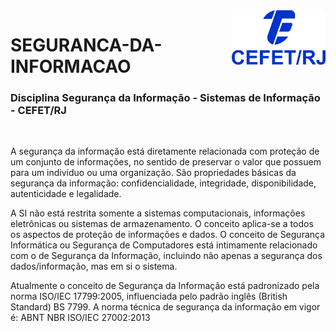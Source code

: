 <img src="cefet-logo1.png" align="right" width="150">

# SEGURANCA-DA-INFORMACAO

<h3>Disciplina Segurança da Informação - Sistemas de Informação - CEFET/RJ</h3>
<br>

<p>A segurança da informação está diretamente relacionada com proteção de um conjunto de informações, no sentido de preservar o valor que possuem para um indivíduo ou uma organização. São propriedades básicas da segurança da informação: confidencialidade, integridade, disponibilidade, autenticidade e legalidade.</p>

<p>A SI não está restrita somente a sistemas computacionais, informações eletrônicas ou sistemas de armazenamento. O conceito aplica-se a todos os aspectos de proteção de informações e dados. O conceito de Segurança Informática ou Segurança de Computadores está intimamente relacionado com o de Segurança da Informação, incluindo não apenas a segurança dos dados/informação, mas em si o sistema.</p>

<p>Atualmente o conceito de Segurança da Informação está padronizado pela norma ISO/IEC 17799:2005, influenciada pelo padrão inglês (British Standard) BS 7799. A norma técnica de segurança da informação em vigor é: ABNT NBR ISO/IEC 27002:2013</p>